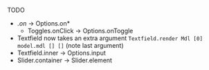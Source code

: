 TODO

 - *.on* -> Options.on*
   - Toggles.onClick -> Options.onToggle
 - Textfield now takes an extra argument `Textfield.render Mdl [0] model.mdl [] []`
   (note last argument)
 - Textfield.inner -> Options.input
 - Slider.container -> Slider.element


